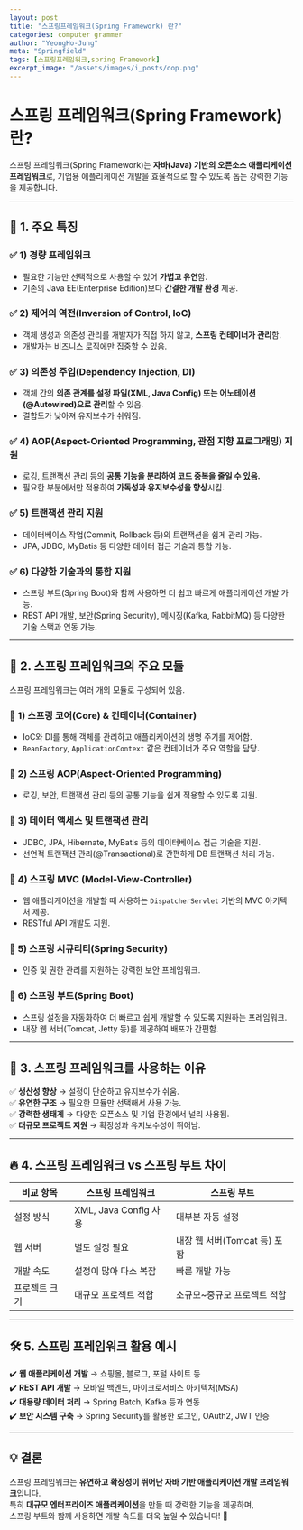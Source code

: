 ```yaml
---
layout: post
title: "스프링프레임워크(Spring Framework) 란?"
categories: computer grammer
author: "YeongHo-Jung"
meta: "Springfield"
tags: [스프링프레임워크,spring Framework]
excerpt_image: "/assets/images/i_posts/oop.png"
---
```


# **스프링 프레임워크(Spring Framework)란?**  
스프링 프레임워크(Spring Framework)는 **자바(Java) 기반의 오픈소스 애플리케이션 프레임워크**로, 기업용 애플리케이션 개발을 효율적으로 할 수 있도록 돕는 강력한 기능을 제공합니다.  

---

## 📌 **1. 주요 특징**  
### ✅ **1) 경량 프레임워크**
- 필요한 기능만 선택적으로 사용할 수 있어 **가볍고 유연**함.
- 기존의 Java EE(Enterprise Edition)보다 **간결한 개발 환경** 제공.

### ✅ **2) 제어의 역전(Inversion of Control, IoC)**
- 객체 생성과 의존성 관리를 개발자가 직접 하지 않고, **스프링 컨테이너가 관리**함.
- 개발자는 비즈니스 로직에만 집중할 수 있음.

### ✅ **3) 의존성 주입(Dependency Injection, DI)**
- 객체 간의 **의존 관계를 설정 파일(XML, Java Config) 또는 어노테이션(@Autowired)으로 관리**할 수 있음.
- 결합도가 낮아져 유지보수가 쉬워짐.

### ✅ **4) AOP(Aspect-Oriented Programming, 관점 지향 프로그래밍) 지원**
- 로깅, 트랜잭션 관리 등의 **공통 기능을 분리하여 코드 중복을 줄일 수 있음.**
- 필요한 부분에서만 적용하여 **가독성과 유지보수성을 향상**시킴.

### ✅ **5) 트랜잭션 관리 지원**
- 데이터베이스 작업(Commit, Rollback 등)의 트랜잭션을 쉽게 관리 가능.
- JPA, JDBC, MyBatis 등 다양한 데이터 접근 기술과 통합 가능.

### ✅ **6) 다양한 기술과의 통합 지원**
- 스프링 부트(Spring Boot)와 함께 사용하면 더 쉽고 빠르게 애플리케이션 개발 가능.
- REST API 개발, 보안(Spring Security), 메시징(Kafka, RabbitMQ) 등 다양한 기술 스택과 연동 가능.

---

## 🚀 **2. 스프링 프레임워크의 주요 모듈**  
스프링 프레임워크는 여러 개의 모듈로 구성되어 있음.  

### 📌 **1) 스프링 코어(Core) & 컨테이너(Container)**
- IoC와 DI를 통해 객체를 관리하고 애플리케이션의 생명 주기를 제어함.
- `BeanFactory`, `ApplicationContext` 같은 컨테이너가 주요 역할을 담당.

### 📌 **2) 스프링 AOP(Aspect-Oriented Programming)**
- 로깅, 보안, 트랜잭션 관리 등의 공통 기능을 쉽게 적용할 수 있도록 지원.

### 📌 **3) 데이터 액세스 및 트랜잭션 관리**
- JDBC, JPA, Hibernate, MyBatis 등의 데이터베이스 접근 기술을 지원.
- 선언적 트랜잭션 관리(@Transactional)로 간편하게 DB 트랜잭션 처리 가능.

### 📌 **4) 스프링 MVC (Model-View-Controller)**
- 웹 애플리케이션을 개발할 때 사용하는 `DispatcherServlet` 기반의 MVC 아키텍처 제공.
- RESTful API 개발도 지원.

### 📌 **5) 스프링 시큐리티(Spring Security)**
- 인증 및 권한 관리를 지원하는 강력한 보안 프레임워크.

### 📌 **6) 스프링 부트(Spring Boot)**
- 스프링 설정을 자동화하여 더 빠르고 쉽게 개발할 수 있도록 지원하는 프레임워크.
- 내장 웹 서버(Tomcat, Jetty 등)를 제공하여 배포가 간편함.

---

## 🎯 **3. 스프링 프레임워크를 사용하는 이유**
✅ **생산성 향상** → 설정이 단순하고 유지보수가 쉬움.  
✅ **유연한 구조** → 필요한 모듈만 선택해서 사용 가능.  
✅ **강력한 생태계** → 다양한 오픈소스 및 기업 환경에서 널리 사용됨.  
✅ **대규모 프로젝트 지원** → 확장성과 유지보수성이 뛰어남.  

---

## 🔥 **4. 스프링 프레임워크 vs 스프링 부트 차이**

| 비교 항목 | 스프링 프레임워크 | 스프링 부트 |
|-----------|-----------------|-------------|
| 설정 방식 | XML, Java Config 사용 | 대부분 자동 설정 |
| 웹 서버 | 별도 설정 필요 | 내장 웹 서버(Tomcat 등) 포함 |
| 개발 속도 | 설정이 많아 다소 복잡 | 빠른 개발 가능 |
| 프로젝트 크기 | 대규모 프로젝트 적합 | 소규모~중규모 프로젝트 적합 |

---

## 🛠 **5. 스프링 프레임워크 활용 예시**
✔️ **웹 애플리케이션 개발** → 쇼핑몰, 블로그, 포털 사이트 등  
✔️ **REST API 개발** → 모바일 백엔드, 마이크로서비스 아키텍처(MSA)  
✔️ **대용량 데이터 처리** → Spring Batch, Kafka 등과 연동  
✔️ **보안 시스템 구축** → Spring Security를 활용한 로그인, OAuth2, JWT 인증  

---

## 💡 **결론**
스프링 프레임워크는 **유연하고 확장성이 뛰어난 자바 기반 애플리케이션 개발 프레임워크**입니다.  
특히 **대규모 엔터프라이즈 애플리케이션**을 만들 때 강력한 기능을 제공하며,  
스프링 부트와 함께 사용하면 개발 속도를 더욱 높일 수 있습니다! 🚀
